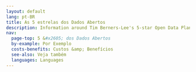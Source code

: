 ```yaml
---
layout: default
lang: pt-BR
title: As 5 estrelas dos Dados Abertos
description: Information around Tim Berners-Lee's 5-star Open Data Plan
nav:
  page-top: 5 &#x2605; dos Dados Abertos
  by-example: Por Exemplo
  costs-benefits: Custos &amp; Benefícios
  see-also: Veja também
  languages: Languages
---
```


